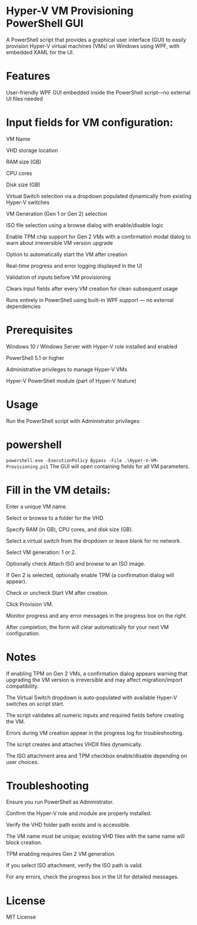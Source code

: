 # Hyper-V VM Provisioning PowerShell GUI
A PowerShell script that provides a graphical user interface (GUI) to easily provision Hyper-V virtual machines (VMs) on Windows using WPF, with embedded XAML for the UI.

# Features
User-friendly WPF GUI embedded inside the PowerShell script—no external UI files needed

# Input fields for VM configuration:

VM Name

VHD storage location

RAM size (GB)

CPU cores

Disk size (GB)

Virtual Switch selection via a dropdown populated dynamically from existing Hyper-V switches

VM Generation (Gen 1 or Gen 2) selection

ISO file selection using a browse dialog with enable/disable logic

Enable TPM chip support for Gen 2 VMs with a confirmation modal dialog to warn about irreversible VM version upgrade

Option to automatically start the VM after creation

Real-time progress and error logging displayed in the UI

Validation of inputs before VM provisioning

Clears input fields after every VM creation for clean subsequent usage

Runs entirely in PowerShell using built-in WPF support — no external dependencies

# Prerequisites
Windows 10 / Windows Server with Hyper-V role installed and enabled

PowerShell 5.1 or higher

Administrative privileges to manage Hyper-V VMs

Hyper-V PowerShell module (part of Hyper-V feature)

# Usage
Run the PowerShell script with Administrator privileges:

# powershell
`powershell.exe -ExecutionPolicy Bypass -File .\Hyper-V-VM-Provisioning.ps1`
The GUI will open containing fields for all VM parameters.

# Fill in the VM details:

Enter a unique VM name.

Select or browse to a folder for the VHD.

Specify RAM (in GB), CPU cores, and disk size (GB).

Select a virtual switch from the dropdown or leave blank for no network.

Select VM generation: 1 or 2.

Optionally check Attach ISO and browse to an ISO image.

If Gen 2 is selected, optionally enable TPM (a confirmation dialog will appear).

Check or uncheck Start VM after creation.

Click Provision VM.

Monitor progress and any error messages in the progress box on the right.

After completion, the form will clear automatically for your next VM configuration.

# Notes
If enabling TPM on Gen 2 VMs, a confirmation dialog appears warning that upgrading the VM version is irreversible and may affect migration/import compatibility.

The Virtual Switch dropdown is auto-populated with available Hyper-V switches on script start.

The script validates all numeric inputs and required fields before creating the VM.

Errors during VM creation appear in the progress log for troubleshooting.

The script creates and attaches VHDX files dynamically.

The ISO attachment area and TPM checkbox enable/disable depending on user choices.

# Troubleshooting
Ensure you run PowerShell as Administrator.

Confirm the Hyper-V role and module are properly installed.

Verify the VHD folder path exists and is accessible.

The VM name must be unique; existing VHD files with the same name will block creation.

TPM enabling requires Gen 2 VM generation.

If you select ISO attachment, verify the ISO path is valid.

For any errors, check the progress box in the UI for detailed messages.

# License
MIT License
